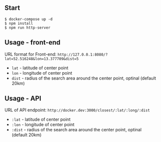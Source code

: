 ## Start

```
$ docker-compose up -d
$ npm install
$ npm run http-server
```

## Usage - front-end

URL format for Front-end: `http://127.0.0.1:8080/?lat=52.516248&lon=13.377709&dist=5`

- `lat` - latitude of center point
- `lon` - longitude of center point
- `dist` - radius of the search area around the center point, optinal (default 20km)

## Usage - API

URL of API endpoint: `http://docker.dev:3000/closest/:lat/:long/:dist`

- `:lat` - latitude of center point
- `:lon` - longitude of center point
- `:dist` - radius of the search area around the center point, optinal (default 20km)
